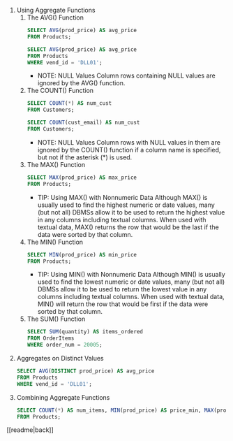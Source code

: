 1. Using Aggregate Functions
	1. The AVG() Function
		```sql
		SELECT AVG(prod_price) AS avg_price
		FROM Products;
		```
		```sql
		SELECT AVG(prod_price) AS avg_price
		FROM Products
		WHERE vend_id = 'DLL01';
		```
		- NOTE: NULL Values
			Column rows containing NULL values are ignored by the AVG() function.
	2. The COUNT() Function
		```sql
		SELECT COUNT(*) AS num_cust
	    FROM Customers;
		```
		```sql
		SELECT COUNT(cust_email) AS num_cust
		FROM Customers;
		```
		- NOTE: NULL Values
			Column rows with NULL values in them are ignored by the COUNT() function if a column name is specified, but not if the asterisk (*) is used.
	3. The MAX() Function
		```sql
		SELECT MAX(prod_price) AS max_price
		FROM Products;
		```
		- TIP: Using MAX() with Nonnumeric Data
			Although MAX() is usually used to find the highest numeric or date values, many (but not all) DBMSs allow it to be used to return the highest value in any columns including textual columns. When used with textual data, MAX() returns the row that would be the last if the data were sorted by that column.
	4. The MIN() Function
		```sql
		SELECT MIN(prod_price) AS min_price
		FROM Products;
		```
		- TIP: Using MIN() with Nonnumeric Data
			Although MIN() is usually used to find the lowest numeric or date values, many (but not all) DBMSs allow it to be used to return the lowest value in any columns including textual columns. When used with textual data, MIN() will return the row that would be first if the data were sorted by that column.
	5. The SUM() Function
		```sql
		SELECT SUM(quantity) AS items_ordered
		FROM OrderItems
		WHERE order_num = 20005;
		```
2. Aggregates on Distinct Values
	```sql
	SELECT AVG(DISTINCT prod_price) AS avg_price
    FROM Products
    WHERE vend_id = 'DLL01';
	```
3. Combining Aggregate Functions
	```sql
	SELECT COUNT(*) AS num_items, MIN(prod_price) AS price_min, MAX(prod_price) AS price_max, AVG(prod_price) AS price_avg
	FROM Products;
	```

[[readme|back]]